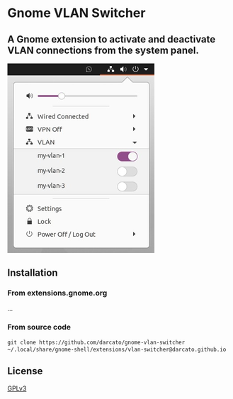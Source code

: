 # Gnome VLAN Switcher

## A Gnome extension to activate and deactivate VLAN connections from the system panel.

![VLAN Switcher](vlan-switcher.jpg)

## Installation

### From extensions.gnome.org
...

### From source code

```
git clone https://github.com/darcato/gnome-vlan-switcher ~/.local/share/gnome-shell/extensions/vlan-switcher@darcato.github.io
```

## License
[GPLv3](http://www.gnu.org/licenses/gpl-3.0.en.html)